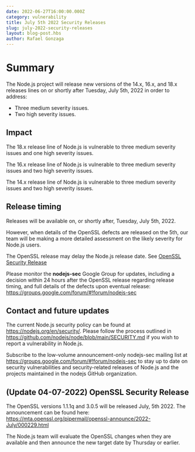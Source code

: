 ```yaml
---
date: 2022-06-27T16:00:00.000Z
category: vulnerability
title: July 5th 2022 Security Releases
slug: july-2022-security-releases
layout: blog-post.hbs
author: Rafael Gonzaga
---
```


# Summary

The Node.js project will release new versions of the 14.x, 16.x, and 18.x
releases lines on or shortly after Tuesday, July 5th, 2022 in order to address:

* Three medium severity issues.
* Two high severity issues.

## Impact

The 18.x release line of Node.js is vulnerable to three medium severity issues and one high severity issues.

The 16.x release line of Node.js is vulnerable to three medium severity issues and two high severity issues.

The 14.x release line of Node.js is vulnerable to three medium severity issues and two high severity issues.

## Release timing

Releases will be available on, or shortly after, Tuesday, July 5th, 2022.

However, when details of the OpenSSL defects are released on the 5th, our team will be making a more detailed assessment
on the likely severity for Node.js users.

The OpenSSL release may delay the Node.js release date. See [OpenSSL Security Release](#update-04-07-2022-openssl-security-release)

Please monitor the **nodejs-sec** Google Group for updates, including a decision within 24 hours after the OpenSSL release regarding release timing, and full details of the defects upon eventual release: https://groups.google.com/forum/#!forum/nodejs-sec

## Contact and future updates

The current Node.js security policy can be found at https://nodejs.org/en/security/. Please follow the process outlined in https://github.com/nodejs/node/blob/main/SECURITY.md if you wish to report a vulnerability in Node.js.

Subscribe to the low-volume announcement-only nodejs-sec mailing list at https://groups.google.com/forum/#!forum/nodejs-sec to stay up to date on security vulnerabilities and security-related releases of Node.js and the projects maintained in the nodejs GitHub organization.

## (Update 04-07-2022) OpenSSL Security Release

The OpenSSL versions 1.1.1q and 3.0.5 will be released July, 5th 2022. The announcement can be found here: https://mta.openssl.org/pipermail/openssl-announce/2022-July/000229.html

The Node.js team will evaluate the OpenSSL changes when they are available and then announce the new target date by Thursday or earlier.
